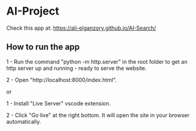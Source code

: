 # AI-Project

Check this app at:
https://ali-elganzory.github.io/AI-Search/


## How to run the app

1 - Run the command "python -m http.server" in the root folder to get an http server up and running - ready to serve the website.

2 - Open "http://localhost:8000/index.html".

or

1 - Install "Live Server" vscode extension.

2 - Click "Go live" at the right bottom. It will open the site in your browser automatically.
